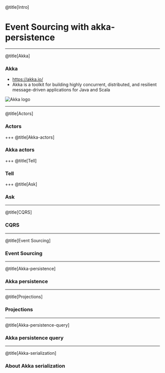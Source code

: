 @title[Intro]
# Event Sourcing with akka-persistence

---
@title[Akka]
### Akka

* https://akka.io/
* Akka is a toolkit for building highly concurrent, distributed, and resilient message-driven applications for Java and Scala

![Akka logo](https://akka.io/resources/images/akka_full_color.svg)

---
@title[Actors]
### Actors

+++
@title[Akka-actors]
### Akka actors
 
+++
@title[Tell]
### Tell

+++
@title[Ask]
### Ask
 
---
@title[CQRS]
### CQRS

---
@title[Event Sourcing]
### Event Sourcing

---
@title[Akka-persistence]
### Akka persistence

---
@title[Projections]
### Projections

---
@title[Akka-persistence-query]
### Akka persistence query

---
@title[Akka-serialization]
### About Akka serialization
